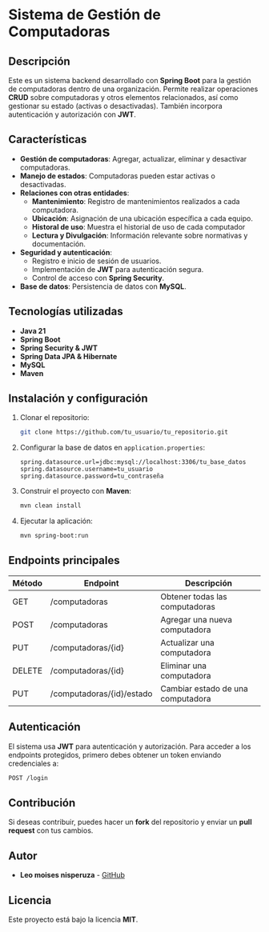 # Sistema de Gestión de Computadoras

## Descripción
Este es un sistema backend desarrollado con **Spring Boot** para la gestión de computadoras dentro de una organización. Permite realizar operaciones **CRUD** sobre computadoras y otros elementos relacionados, así como gestionar su estado (activas o desactivadas). También incorpora autenticación y autorización con **JWT**.

## Características
- **Gestión de computadoras**: Agregar, actualizar, eliminar y desactivar computadoras.
- **Manejo de estados**: Computadoras pueden estar activas o desactivadas.
- **Relaciones con otras entidades**:
  - **Mantenimiento**: Registro de mantenimientos realizados a cada computadora.
  - **Ubicación**: Asignación de una ubicación específica a cada equipo.
  - **Historal de uso**: Muestra el historial de uso de cada computador
  - **Lectura y Divulgación**: Información relevante sobre normativas y documentación.
- **Seguridad y autenticación**:
  - Registro e inicio de sesión de usuarios.
  - Implementación de **JWT** para autenticación segura.
  - Control de acceso con **Spring Security**.
- **Base de datos**: Persistencia de datos con **MySQL**.

## Tecnologías utilizadas
- **Java 21**
- **Spring Boot**
- **Spring Security & JWT**
- **Spring Data JPA & Hibernate**
- **MySQL**
- **Maven**

## Instalación y configuración
1. Clonar el repositorio:
   ```bash
   git clone https://github.com/tu_usuario/tu_repositorio.git
   ```
2. Configurar la base de datos en `application.properties`:
   ```properties
   spring.datasource.url=jdbc:mysql://localhost:3306/tu_base_datos
   spring.datasource.username=tu_usuario
   spring.datasource.password=tu_contraseña
   ```
3. Construir el proyecto con **Maven**:
   ```bash
   mvn clean install
   ```
4. Ejecutar la aplicación:
   ```bash
   mvn spring-boot:run
   ```

## Endpoints principales
| Método | Endpoint                 | Descripción |
|--------|--------------------------|-------------|
| GET    | /computadoras            | Obtener todas las computadoras |
| POST   | /computadoras            | Agregar una nueva computadora |
| PUT    | /computadoras/{id}        | Actualizar una computadora |
| DELETE | /computadoras/{id}        | Eliminar una computadora |
| PUT | /computadoras/{id}/estado | Cambiar estado de una computadora |

## Autenticación
El sistema usa **JWT** para autenticación y autorización. Para acceder a los endpoints protegidos, primero debes obtener un token enviando credenciales a:
   ```bash
   POST /login
   ```

## Contribución
Si deseas contribuir, puedes hacer un **fork** del repositorio y enviar un **pull request** con tus cambios.

## Autor
- **Leo moises nisperuza** - [GitHub](https://github.com/LEONISPE)

## Licencia
Este proyecto está bajo la licencia **MIT**.
  
